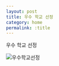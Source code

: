 ```yaml
---
layout: post
title: 우수 학교 선정
category: home
permalink: :title
---
```


우수 학교 선정

![우수학교선정](https://scontent-ssn1-1.xx.fbcdn.net/v/t1.0-9/21433170_540694392939791_1018615977885235619_n.jpg?_nc_cat=107&ccb=2&_nc_sid=9267fe&_nc_ohc=T5GJUo0FU_gAX_8NWxc&_nc_ht=scontent-ssn1-1.xx&oh=4431b8e64e4daa75a6b36993f0e017af&oe=5FD398F6)